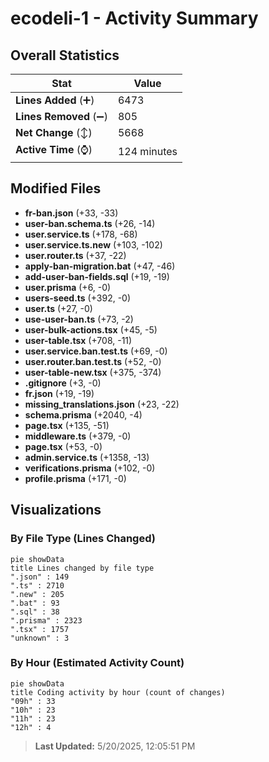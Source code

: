 # ecodeli-1 - Activity Summary 

## Overall Statistics

| Stat                   | Value                                                             |
| ---------------------- | ----------------------------------------------------------------- |
| **Lines Added** (➕)   | 6473                                          |
| **Lines Removed** (➖) | 805                                        |
| **Net Change** (↕)    | 5668                |
| **Active Time** (⌚)   | 124 minutes |


## Modified Files
- **fr-ban.json** (+33, -33)
- **user-ban.schema.ts** (+26, -14)
- **user.service.ts** (+178, -68)
- **user.service.ts.new** (+103, -102)
- **user.router.ts** (+37, -22)
- **apply-ban-migration.bat** (+47, -46)
- **add-user-ban-fields.sql** (+19, -19)
- **user.prisma** (+6, -0)
- **users-seed.ts** (+392, -0)
- **user.ts** (+27, -0)
- **use-user-ban.ts** (+73, -2)
- **user-bulk-actions.tsx** (+45, -5)
- **user-table.tsx** (+708, -11)
- **user.service.ban.test.ts** (+69, -0)
- **user.router.ban.test.ts** (+52, -0)
- **user-table-new.tsx** (+375, -374)
- **.gitignore** (+3, -0)
- **fr.json** (+19, -19)
- **missing_translations.json** (+23, -22)
- **schema.prisma** (+2040, -4)
- **page.tsx** (+135, -51)
- **middleware.ts** (+379, -0)
- **page.tsx** (+53, -0)
- **admin.service.ts** (+1358, -13)
- **verifications.prisma** (+102, -0)
- **profile.prisma** (+171, -0)

## Visualizations

### By File Type (Lines Changed)

```mermaid
pie showData
title Lines changed by file type
".json" : 149
".ts" : 2710
".new" : 205
".bat" : 93
".sql" : 38
".prisma" : 2323
".tsx" : 1757
"unknown" : 3
```

### By Hour (Estimated Activity Count)

```mermaid
pie showData
title Coding activity by hour (count of changes)
"09h" : 33
"10h" : 23
"11h" : 23
"12h" : 4
```


> **Last Updated:** 5/20/2025, 12:05:51 PM